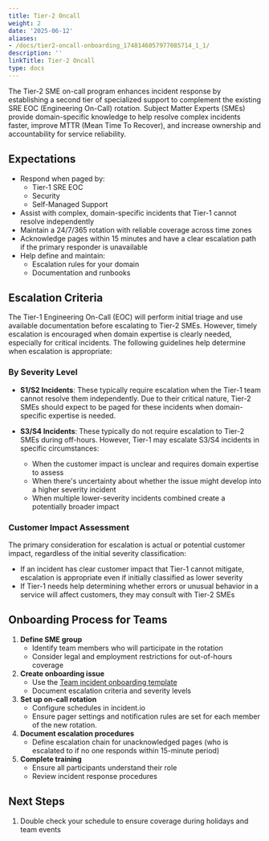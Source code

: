 ```yaml
---
title: Tier-2 Oncall
weight: 2
date: '2025-06-12'
aliases:
- /docs/tier2-oncall-onboarding_1748146057977085714_1_1/
description: ''
linkTitle: Tier-2 Oncall
type: docs
---
```


The Tier-2 SME on-call program enhances incident response by establishing a second tier of specialized support to complement the existing SRE EOC (Engineering On-Call) rotation. Subject Matter Experts (SMEs) provide domain-specific knowledge to help resolve complex incidents faster, improve MTTR (Mean Time To Recover), and increase ownership and accountability for service reliability.

## Expectations

- Respond when paged by:
  - Tier-1 SRE EOC
  - Security
  - Self-Managed Support
- Assist with complex, domain-specific incidents that Tier-1 cannot resolve independently
- Maintain a 24/7/365 rotation with reliable coverage across time zones
- Acknowledge pages within 15 minutes and have a clear escalation path if the primary responder is unavailable
- Help define and maintain:
  - Escalation rules for your domain
  - Documentation and runbooks

## Escalation Criteria

The Tier-1 Engineering On-Call (EOC) will perform initial triage and use available documentation before escalating to Tier-2 SMEs. However, timely escalation is encouraged when domain expertise is clearly needed, especially for critical incidents. The following guidelines help determine when escalation is appropriate:

### By Severity Level

- **S1/S2 Incidents**: These typically require escalation when the Tier-1 team cannot resolve them independently. Due to their critical nature, Tier-2 SMEs should expect to be paged for these incidents when domain-specific expertise is needed.

- **S3/S4 Incidents**: These typically do not require escalation to Tier-2 SMEs during off-hours. However, Tier-1 may escalate S3/S4 incidents in specific circumstances:
  - When the customer impact is unclear and requires domain expertise to assess
  - When there's uncertainty about whether the issue might develop into a higher severity incident
  - When multiple lower-severity incidents combined create a potentially broader impact

### Customer Impact Assessment

The primary consideration for escalation is actual or potential customer impact, regardless of the initial severity classification:

- If an incident has clear customer impact that Tier-1 cannot mitigate, escalation is appropriate even if initially classified as lower severity
- If Tier-1 needs help determining whether errors or unusual behavior in a service will affect customers, they may consult with Tier-2 SMEs

## Onboarding Process for Teams

1. **Define SME group**
   - Identify team members who will participate in the rotation
   - Consider legal and employment restrictions for out-of-hours coverage
2. **Create onboarding issue**
   - Use the [Team incident onboarding template](https://gitlab.com/gitlab-com/gl-infra/production-engineering/-/issues/new?description_template=team-incident-onboarding)
   - Document escalation criteria and severity levels
3. **Set up on-call rotation**
   - Configure schedules in incident.io
   - Ensure pager settings and notification rules are set for each member of the new rotation.
4. **Document escalation procedures**
   - Define escalation chain for unacknowledged pages (who is escalated to if no one responds within 15-minute period)
5. **Complete training**
   - Ensure all participants understand their role
   - Review incident response procedures

## Next Steps

1. Double check your schedule to ensure coverage during holidays and team events
